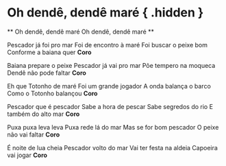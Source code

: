 # Oh dendê, dendê maré { .hidden }

**
Oh dendê, dendê maré
Oh dendê, dendê maré
**

Pescador já foi pro mar
Foi de encontro à maré
Foi buscar o peixe bom
Conforme a baiana quer
**Coro**

Baiana prepare o peixe
Pescador já vai pro mar
Põe tempero na moqueca
Dendê não pode faltar
**Coro**

Eh que Totonho de maré
Foi um grande jogador
A onda balança o barco
Como o Totonho balançou
**Coro**

Pescador que é pescador
Sabe a hora de pescar
Sabe segredos do rio
E também do alto mar
**Coro**

Puxa puxa leva leva
Puxa rede lá do mar
Mas se for bom pescador
O peixe não vai faltar
**Coro**

É noite de lua cheia
Pescador volto do mar
Vai ter festa na aldeia
Capoeira vai jogar
**Coro**

[1]: http://www.capoeira-music.net/all-capoeira-songs/all-capoeira-corridos-songs-o/oh-dende-dende-mare/
[2]: https://www.youtube.com/watch?v=Tm22SFfHlzU